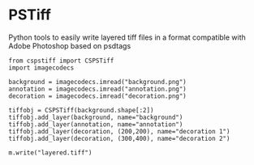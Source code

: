 # PSTiff
Python tools to easily write layered tiff files in a format compatible with Adobe Photoshop
based on psdtags

```
from cspstiff import CSPSTiff
import imagecodecs

background = imagecodecs.imread("background.png")
annotation = imagecodecs.imread("annotation.png")
decoration = imagecodecs.imread("decoration.png")

tiffobj = CSPSTiff(background.shape[:2])
tiffobj.add_layer(background, name="background")
tiffobj.add_layer(annotation, name="annotation")
tiffobj.add_layer(decoration, (200,200), name="decoration 1")
tiffobj.add_layer(decoration, (300,400), name="decoration 2")

m.write("layered.tiff")
```

